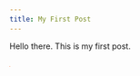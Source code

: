 ```yaml
---
title: My First Post
---
```


Hello there.  This is my first post.

![Template Screenshot](/media/my-image.png)